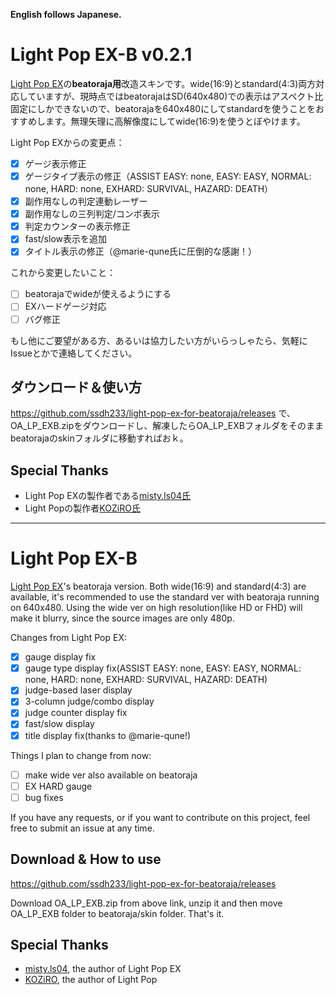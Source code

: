 **English follows Japanese.**

# Light Pop EX-B v0.2.1

[Light Pop EX](https://mistyblue.info/lpex.html)の**beatoraja用**改造スキンです。wide(16:9)とstandard(4:3)両方対応していますが、現時点ではbeatorajaはSD(640x480)での表示はアスペクト比固定にしかできないので、beatorajaを640x480にしてstandardを使うことをおすすめします。無理矢理に高解像度にしてwide(16:9)を使うとぼやけます。

Light Pop EXからの変更点：
* [x] ゲージ表示修正
* [x] ゲージタイプ表示の修正（ASSIST EASY: none, EASY: EASY, NORMAL: none, HARD: none, EXHARD: SURVIVAL, HAZARD: DEATH）
* [x] 副作用なしの判定連動レーザー
* [x] 副作用なしの三列判定/コンボ表示
* [x] 判定カウンターの表示修正
* [x] fast/slow表示を追加
* [x] タイトル表示の修正（@marie-qune氏に圧倒的な感謝！）

これから変更したいこと：
* [ ] beatorajaでwideが使えるようにする
* [ ] EXハードゲージ対応
* [ ] バグ修正

もし他にご要望がある方、あるいは協力したい方がいらっしゃたら、気軽にIssueとかで連絡してください。

## ダウンロード＆使い方
https://github.com/ssdh233/light-pop-ex-for-beatoraja/releases
で、OA_LP_EXB.zipをダウンロードし、解凍したらOA_LP_EXBフォルダをそのままbeatorajaのskinフォルダに移動すればおｋ。

## Special Thanks
* Light Pop EXの製作者である[misty.ls04氏](https://mistyblue.info/index.html)
* Light Popの製作者[KOZiRO氏](http://overactive.nobody.jp/)

<hr/>

# Light Pop EX-B

[Light Pop EX](https://mistyblue.info/lpex.html)'s beatoraja version. Both wide(16:9) and standard(4:3) are available, it's recommended to use the standard ver with beatoraja running on 640x480. Using the wide ver on high resolution(like HD or FHD) will make it blurry, since the source images are only 480p.

Changes from Light Pop EX:
* [x] gauge display fix
* [x] gauge type display fix(ASSIST EASY: none, EASY: EASY, NORMAL: none, HARD: none, EXHARD: SURVIVAL, HAZARD: DEATH)
* [x] judge-based laser display
* [x] 3-column judge/combo display
* [x] judge counter display fix
* [x] fast/slow display
* [x] title display fix(thanks to @marie-qune!)

Things I plan to change from now:
* [ ] make wide ver also available on beatoraja
* [ ] EX HARD gauge
* [ ] bug fixes

If you have any requests, or if you want to contribute on this project, feel free to submit an issue at any time.

## Download & How to use
https://github.com/ssdh233/light-pop-ex-for-beatoraja/releases

Download OA_LP_EXB.zip from above link, unzip it and then move OA_LP_EXB folder to beatoraja/skin folder. That's it.

## Special Thanks
* [misty.ls04](https://mistyblue.info/index.html), the author of Light Pop EX
* [KOZiRO](http://overactive.nobody.jp/), the author of Light Pop
